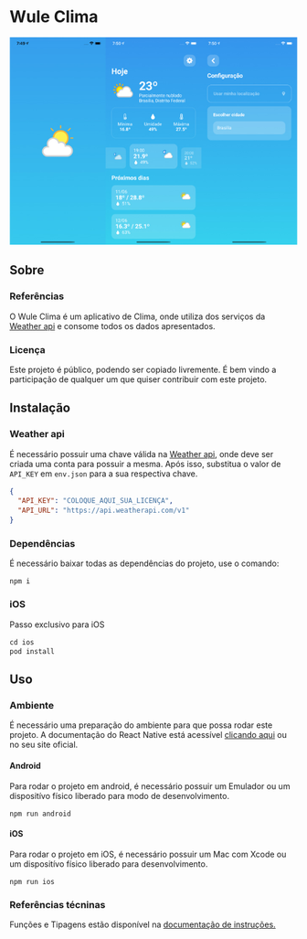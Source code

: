 # Wule Clima

<p align="center"><img src="https://github.com/devleonardorabelo/wheather-wule/blob/master/docs/assets/full.jpg"/></p>

## Sobre

### Referências

O Wule Clima é um aplicativo de Clima, onde utiliza dos serviços da <a href="https://www.weatherapi.com">Weather api</a> e consome todos os dados apresentados.

### Licença

Este projeto é público, podendo ser copiado livremente. É bem vindo a participação de qualquer um que quiser contribuir com este projeto.

## Instalação

### Weather api

É necessário possuir uma chave válida na <a href="https://www.weatherapi.com">Weather api</a>, onde deve ser criada uma conta para possuir a mesma.
Após isso, substitua o valor de `API_KEY` em `env.json` para a sua respectiva chave.

```json
{
  "API_KEY": "COLOQUE_AQUI_SUA_LICENÇA",
  "API_URL": "https://api.weatherapi.com/v1"
}
```

### Dependências

É necessário baixar todas as dependências do projeto, use o comando:

```
npm i
```

### iOS

Passo exclusivo para iOS

```
cd ios
pod install
```

## Uso

### Ambiente

É necessário uma preparação do ambiente para que possa rodar este projeto. A documentação do React Native está acessível <a href="https://reactnative.dev/docs/environment-setup">clicando aqui</a> ou no seu site oficial.

#### Android

Para rodar o projeto em android, é necessário possuir um Emulador ou um dispositívo físico liberado para modo de desenvolvimento.

```
npm run android
```

#### iOS

Para rodar o projeto em iOS, é necessário possuir um Mac com Xcode ou um dispositívo físico liberado para desenvolvimento.

```
npm run ios
```

### Referências técninas

Funções e Tipagens estão disponível na <a href="https://github.com/devleonardorabelo/wheather-wule/blob/master/docs/instructions.md">documentação de instruções.</a>
